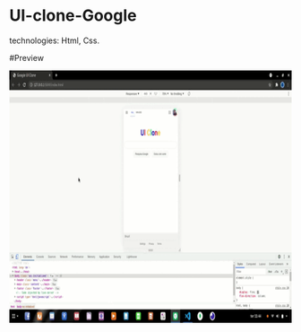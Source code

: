 # UI-clone-Google

technologies: Html, Css.

#Preview

<img src="./preview.gif" width="" height="450px" />
